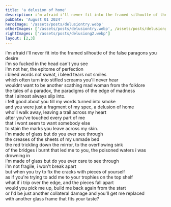 ```yaml
---
title: 'a delusion of home'
description: i'm afraid i'll never fit into the framed silhoutte of the false paragons you desire 
pubDate: 'August 01 2024'
heroImage: '/assets/posts/delusiontry.webp'
otherImages: ['/assets/posts/delusiontry.webp', /assets/posts/delusiong.webp]
rightImages: ['/assets/posts/delusiong2.webp']
layout: [2,3]
---
```


i'm afraid i'll never fit into the framed silhoutte of the false paragons you desire  
i'm so fucked in the head can't you see   
i'm not her, the epitome of perfection  
i bleed words not sweat, i bleed tears not smiles   
which often turn into 
stifled screams you'll never hear   
wouldnt want to be another scathing mad woman from the folklore   
the tales of a paradox, the paradigms of the edge of madness  
that i almost always slip into.   
i felt good about you till my words turned into smoke   
and you were just a fragment of my spec, a delusion of home   
who'll walk away, leaving a trail across my heart   
after you've touched every part of me   
that i wont seem to want somebody else    
to stain the marks you leave across my skin.     
i'm made of glass but do you ever see through   
the creases of the sheets of my unmade bed  
the red trickling down the mirror, to the overflowing sink  
of the bridges i burnt that led me to you, the poisoned waters i was drowning in  
i'm made of glass but do you ever care to see through   
i'm not fragile, i won't break apart  
but when you try to fix the cracks with pieces of yourself   
as if you're trying to add me to your trophies on the top shelf     
what if i trip over the edge, and the pieces fall apart   
would you pick me up, build me back again from the start    
or I'd be just another collateral damage and you'll get me replaced   
with another glass frame that fits your taste?  
